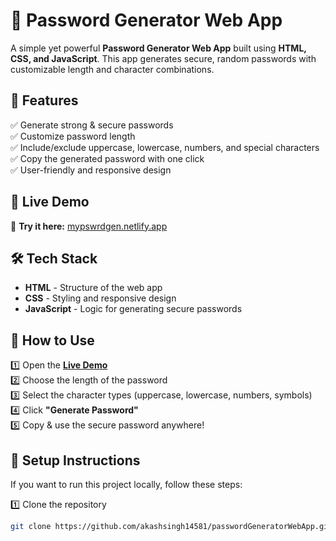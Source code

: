 # 🔐 Password Generator Web App  

A simple yet powerful **Password Generator Web App** built using **HTML, CSS, and JavaScript**. This app generates secure, random passwords with customizable length and character combinations.  

## 🌟 Features  
✅ Generate strong & secure passwords  
✅ Customize password length  
✅ Include/exclude uppercase, lowercase, numbers, and special characters  
✅ Copy the generated password with one click  
✅ User-friendly and responsive design  

## 🎥 Live Demo  
🔗 **Try it here:** [mypswrdgen.netlify.app](https://mypswrdgen.netlify.app/)  

## 🛠️ Tech Stack  
- **HTML** - Structure of the web app  
- **CSS** - Styling and responsive design  
- **JavaScript** - Logic for generating secure passwords  

## 🚀 How to Use  
1️⃣ Open the **[Live Demo](https://mypswrdgen.netlify.app/)**  
2️⃣ Choose the length of the password  
3️⃣ Select the character types (uppercase, lowercase, numbers, symbols)  
4️⃣ Click **"Generate Password"**  
5️⃣ Copy & use the secure password anywhere!  

## 📌 Setup Instructions  
If you want to run this project locally, follow these steps:  

1️⃣ Clone the repository  
```bash
git clone https://github.com/akashsingh14581/passwordGeneratorWebApp.git
